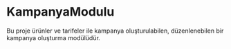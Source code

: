 # KampanyaModulu
Bu proje ürünler ve tarifeler ile kampanya  oluşturulabilen, düzenlenebilen bir kampanya oluşturma modülüdür.
